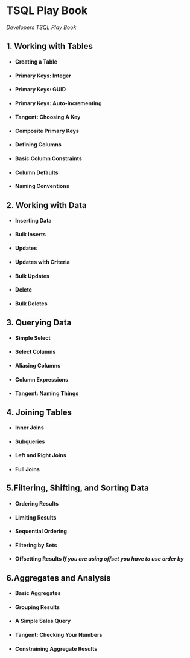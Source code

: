 # TSQL Play Book
_Developers TSQL Play Book_


## 1. Working with Tables
  
  - #### Creating a Table
  - #### Primary Keys: Integer
  - #### Primary Keys: GUID
  - #### Primary Keys: Auto-incrementing
  - #### Tangent: Choosing A Key
  - #### Composite Primary Keys
  - #### Defining Columns
  - #### Basic Column Constraints
  - #### Column Defaults
  - #### Naming Conventions
  
## 2. Working with Data

  - #### Inserting Data
  - #### Bulk Inserts
  - #### Updates
  - #### Updates with Criteria
  - #### Bulk Updates
  - #### Delete
  - #### Bulk Deletes
  
## 3. Querying Data

  - #### Simple Select
  - #### Select Columns
  - #### Aliasing Columns
  - #### Column Expressions
  - #### Tangent: Naming Things

## 4. Joining Tables

  - #### Inner Joins
  - #### Subqueries
  - #### Left and Right Joins
  - #### Full Joins

## 5.Filtering, Shifting, and Sorting Data

  - #### Ordering Results
  - #### Limiting Results
  - #### Sequential Ordering
  - #### Filtering by Sets
  - #### Offsetting Results _If you are using offset you have to use order by_
   
## 6.Aggregates and Analysis

  - #### Basic Aggregates
  - #### Grouping Results
  - #### A Simple Sales Query
  - #### Tangent: Checking Your Numbers
  - #### Constraining Aggregate Results
  
